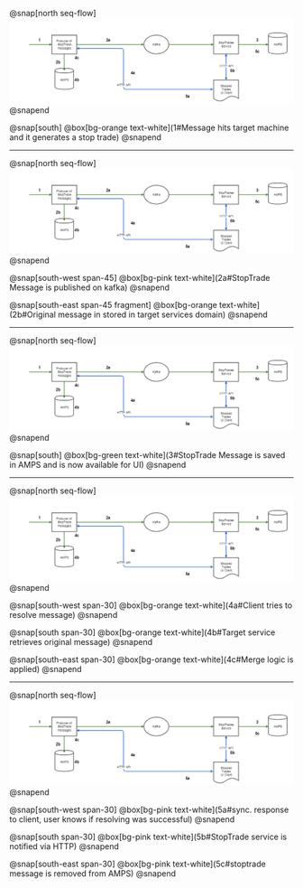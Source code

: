 @snap[north seq-flow]
![seq-flow](img/stop-trades-sequence-flow.png)
@snapend

@snap[south]
@box[bg-orange text-white](1#Message hits target machine and it generates a stop trade)
@snapend

---

@snap[north seq-flow]
![seq-flow](img/stop-trades-sequence-flow.png)
@snapend

@snap[south-west span-45]
@box[bg-pink text-white](2a#StopTrade Message is published on kafka)
@snapend

@snap[south-east span-45 fragment]
@box[bg-orange text-white](2b#Original message in stored in target services domain)
@snapend

---

@snap[north seq-flow]
![seq-flow](img/stop-trades-sequence-flow.png)
@snapend

@snap[south]
@box[bg-green text-white](3#StopTrade Message is saved in AMPS and is now available for UI)
@snapend

---

@snap[north seq-flow]
![seq-flow](img/stop-trades-sequence-flow.png)
@snapend


@snap[south-west span-30]
@box[bg-orange text-white](4a#Client tries to resolve message)
@snapend

@snap[south span-30]
@box[bg-orange text-white](4b#Target service retrieves original message)
@snapend

@snap[south-east span-30]
@box[bg-orange text-white](4c#Merge logic is applied)
@snapend

---

@snap[north seq-flow]
![seq-flow](img/stop-trades-sequence-flow.png)
@snapend


@snap[south-west span-30]
@box[bg-pink text-white](5a#sync. response to client, user knows if resolving was successful)
@snapend

@snap[south span-30]
@box[bg-pink text-white](5b#StopTrade service is notified via HTTP)
@snapend

@snap[south-east span-30]
@box[bg-pink text-white](5c#stoptrade message is removed from AMPS)
@snapend
